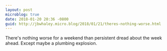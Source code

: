 ```yaml
---
layout: post
microblog: true
date: 2018-01-20 20:36 -0800
guid: http://jbwhaley.micro.blog/2018/01/21/theres-nothing-worse.html
---
```

There's nothing worse for a weekend than persistent dread about the week ahead. Except maybe a plumbing explosion.
